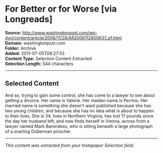 # For Better or for Worse [via Longreads]

**Source:** http://www.washingtonpost.com/wp-dyn/content/article/2006/11/28/AR2006112800637_pf.html  
**Domain:** washingtonpost.com  
**Folder:** Archive  
**Added:** 2011-07-05T09:27:53  
**Content Type:** Selection Content Extracted  
**Selection Length:** 544 characters  


---

## Selected Content

And so, trying to gain some control, she has come to a lawyer to see about getting a divorce. Her name is Valerie. Her maiden name is Perrino. Her married name is something she doesn't want published because she has two young children, and because she has no idea what is about to happen to their lives. She is 34, lives in Northern Virginia, has lost 17 pounds since the day her husband left, and now finds herself in Vienna, across from a lawyer named Mark Barondess, who is sitting beneath a large photograph of a snarling Doberman pinscher.

---

*This content was extracted from your Instapaper Selection field.*